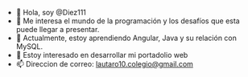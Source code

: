 - 👋 Hola, soy @Diez111
- 👀 Me interesa el mundo de la programación y los desafíos que esta puede llegar a presentar.
- 🌱 Actualmente, estoy aprendiendo Angular, Java y su relación con MySQL.
- 💞️ Estoy interesado en desarrollar mi portadolio web
- 📫 Direccion de correo: lautaro10.colegio@gmail.com


<!---Diez111/Diez111 ✨ :) ✨ --->
